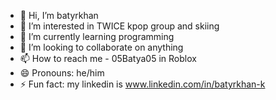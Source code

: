 - 👋 Hi, I’m batyrkhan
- 👀 I’m interested in TWICE kpop group and skiing
- 🌱 I’m currently learning programming
- 💞️ I’m looking to collaborate on anything
- 📫 How to reach me - 05Batya05 in Roblox
- 😄 Pronouns: he/him
- ⚡ Fun fact: my linkedin is www.linkedin.com/in/batyrkhan-k


<!---
batyrkhan9/batyrkhan9 is a ✨ special ✨ repository because its `README.md` (this file) appears on your GitHub profile.
You can click the Preview link to take a look at your changes.
--->
